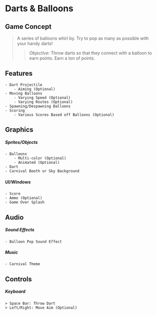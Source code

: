 # Darts & Balloons

## Game Concept
> A series of balloons whirl by. Try to pop as many as possible with your handy darts!
>
>> *Objective:* Throw darts so that they connect with a balloon to earn points. Earn a ton of points.


## Features
    - Dart Projectile
        - Aiming (Optional)
    - Moving Balloons
        - Varying Speed (Optional)
        - Varying Routes (Optional)
    - Spawning/Despawning Balloons
    - Scoring
        - Various Scores Based off Balloons (Optional)


## Graphics

##### Sprites/Objects
    - Balloons
        - Multi-color (Optional)
        - Animated (Optional)
    - Dart
    - Carnival Booth or Sky Background

##### UI/Windows
    - Score
    - Ammo (Optional)
    - Game Over Splash


## Audio

##### Sound Effects
    - Balloon Pop Sound Effect

##### Music
    - Carnival Theme


## Controls

##### Keyboard
    > Space Bar: Throw Dart
    > Left/Right: Move Aim (Optional)
